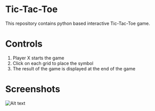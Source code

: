 # Tic-Tac-Toe

This repository contains python based interactive Tic-Tac-Toe game.

# Controls

1. Player X starts the game
2. Click on each grid to place the symbol
3. The result of the game is displayed at the end of the game


# Screenshots

![Alt text](/relative/path/to/img.jpg?raw=true "Optional Title")
